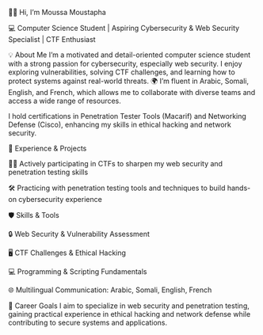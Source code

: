 🙋‍♂️ Hi, I’m Moussa Moustapha

💻 Computer Science Student | Aspiring Cybersecurity & Web Security Specialist | CTF Enthusiast

💡 About Me
I’m a motivated and detail-oriented computer science student with a strong passion for cybersecurity, especially web security. I enjoy exploring vulnerabilities, solving CTF challenges, and learning how to protect systems against real-world threats. 🌍 I’m fluent in Arabic, Somali, English, and French, which allows me to collaborate with diverse teams and access a wide range of resources. 

I hold certifications in Penetration Tester Tools (Macarif) and Networking Defense (Cisco), enhancing my skills in ethical hacking and network security.

📂 Experience & Projects

🕵️‍♂️ Actively participating in CTFs to sharpen my web security and penetration testing skills

🛠 Practicing with penetration testing tools and techniques to build hands-on cybersecurity experience

🛡 Skills & Tools

🔒 Web Security & Vulnerability Assessment

🖥 CTF Challenges & Ethical Hacking

💻 Programming & Scripting Fundamentals

🌐 Multilingual Communication: Arabic, Somali, English, French

🎯 Career Goals
I aim to specialize in web security and penetration testing, gaining practical experience in ethical hacking and network defense while contributing to secure systems and applications.
